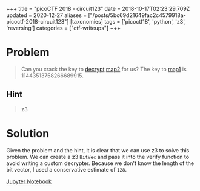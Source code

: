 +++
title = "picoCTF 2018 - circuit123"
date = 2018-10-17T02:23:29.709Z
updated = 2020-12-27
aliases = ["/posts/5bc69d21649fac2c4579918a-picoctf-2018-circuit123"]
[taxonomies]
tags = ['picoctf18', 'python', 'z3', 'reversing']
categories = ["ctf-writeups"]
+++

# Problem
> Can you crack the key to [decrypt](https://2018shell2.picoctf.com/static/27ebc8a7ba2202cfcba1471080e05e2c/decrypt.py) 
>[map2](https://2018shell2.picoctf.com/static/27ebc8a7ba2202cfcba1471080e05e2c/map2.txt) for us? The key to 
>[map1](https://2018shell2.picoctf.com/static/27ebc8a7ba2202cfcba1471080e05e2c/map1.txt) is 11443513758266689915.

## Hint
> z3

# Solution
Given the problem and the hint, it is clear that we can use z3 to solve this problem. We can
create a z3 `BitVec` and pass it into the verify function to avoid writing a custom decrypter. Because we don't know the 
length of the bit vector, I used a conservative estimate of `128`.

<!-- more -->

[Jupyter Notebook](https://mybinder.org/v2/gh/srikavin/ctf-writeups/master?filepath=picoctf2018%2Fcircuit123%2Fmain.ipynb)
